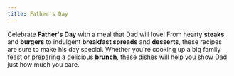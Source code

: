 ```yaml
---
title: Father's Day
---
```


Celebrate **Father's Day** with a meal that Dad will love! From hearty **steaks** and **burgers** to indulgent **breakfast spreads** and **desserts**, these recipes are sure to make his day special. Whether you're cooking up a big family feast or preparing a delicious **brunch**, these dishes will help you show Dad just how much you care.
